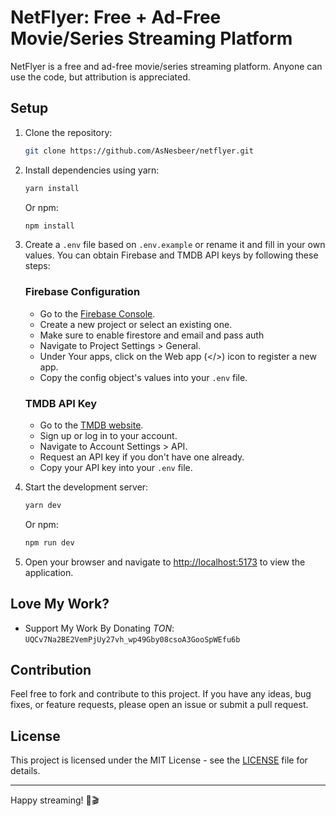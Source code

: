 # NetFlyer: Free + Ad-Free Movie/Series Streaming Platform

NetFlyer is a free and ad-free movie/series streaming platform. Anyone can use the code, but attribution is appreciated.

## Setup

1. Clone the repository:

   ```bash
   git clone https://github.com/AsNesbeer/netflyer.git
   ```

2. Install dependencies using yarn:

   ```bash
   yarn install
   ```

   Or npm:

   ```bash
   npm install
   ```

3. Create a `.env` file based on `.env.example` or rename it and fill in your own values. You can obtain Firebase and TMDB API keys by following these steps:

   ### Firebase Configuration

   - Go to the [Firebase Console](https://console.firebase.google.com/).
   - Create a new project or select an existing one.
   - Make sure to enable firestore and email and pass auth
   - Navigate to Project Settings > General.
   - Under Your apps, click on the Web app (</>) icon to register a new app.
   - Copy the config object's values into your `.env` file.

   ### TMDB API Key

   - Go to the [TMDB website](https://www.themoviedb.org/).
   - Sign up or log in to your account.
   - Navigate to Account Settings > API.
   - Request an API key if you don't have one already.
   - Copy your API key into your `.env` file.

4. Start the development server:

   ```bash
   yarn dev
   ```

   Or npm:

   ```bash
   npm run dev
   ```

5. Open your browser and navigate to [http://localhost:5173](http://localhost:5173) to view the application.

## Love My Work?

- Support My Work By Donating *TON*:
  `UQCv7Na2BE2VemPjUy27vh_wp49Gby08csoA3GooSpWEfu6b`

## Contribution

Feel free to fork and contribute to this project. If you have any ideas, bug fixes, or feature requests, please open an issue or submit a pull request.

## License

This project is licensed under the MIT License - see the [LICENSE](LICENSE) file for details.

---

Happy streaming! 🍿🎬
